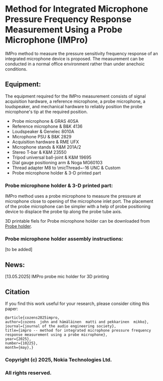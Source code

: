 # Method for Integrated Microphone Pressure Frequency Response Measurement Using a Probe Microphone (IMPro)
IMPro method to measure the pressure sensitivity frequency response of an integrated microphone device is proposed. The measurement can be conducted in a normal office environment rather than under anechoic conditions. 

## Equipment:
The equipment required for the IMPro measurement consists of signal acquisition hardware, a reference microphone, a probe microphone, a loudspeaker, and mechanical hardware to reliably position the probe microphone's tip at the required position.

* Probe microphone & GRAS 40SA
* Reference microphone & B\&K 4136
* Loudspeaker & Genelec 8010A
* Microphone PSU & B\&K 2829
* Acquisition hardware & RME UFX
* Microphone stands & K\&M 201A/2
* Stereo T-bar & K\&M 23550
* Tripod universal ball-joint & K\&M 19695
* Dial gauge positioning arm & Noga MG60103
* Thread adapter M8 to \micThread~-16 UNC & Custom
* Probe microphone holder & 3-D printed part

### Probe microphone holder & 3-D printed part:
IMPro method uses a probe microphone to measure the pressure at microphone close to opening of the microphone inlet port. The placement of the probe microphone can be simpler with a help of probe positioning device to displace the probe tip along the probe tube axis. 

3D printable fiels for Probe microphone holder can be downloaded from [Probe holder](https://github.com/nokiatech/impro/probe_holder).

### Probe microphone holder assembly instructions:
[to be added]

## News:
[13.05.2025] IMPro probe mic holder for 3D printing 

## Citation

If you find this work useful for your research, please consider citing this paper:

```
@article{cozens2025impro, 
author={cozens  john and hämäläinen  matti and pekkarinen  mikko}, 
journal={journal of the audio engineering society}, 
title={impro -- method for integrated microphone pressure frequency response measurement using a probe microphone}, 
year={2025}, 
number={10225}, 
month={may},}
```

### **Copyright (c) 2025, Nokia Technologies Ltd.**
### **All rights reserved.**

